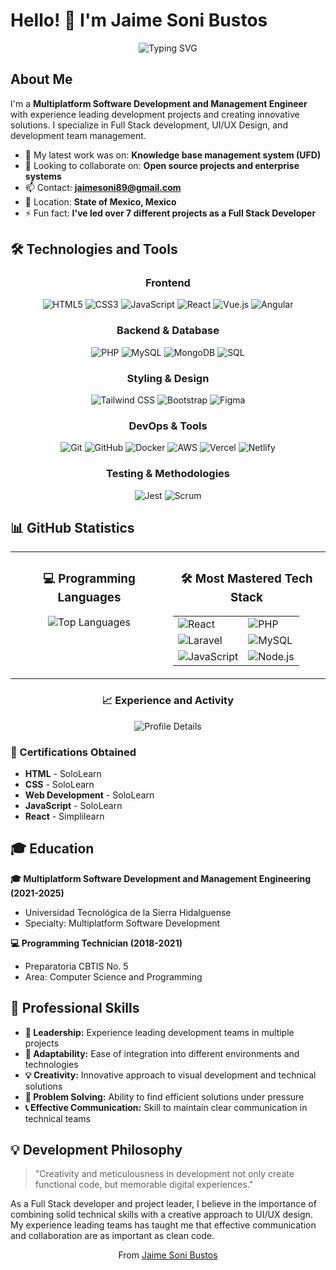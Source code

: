 # Hello! 👋 I'm Jaime Soni Bustos

<div align="center">
  <img src="https://readme-typing-svg.herokuapp.com?font=Fira+Code&pause=1000&color=2196F3&center=true&vCenter=true&width=435&lines=Full+Stack+Developer;Back+End+Developer;Front+End+Developer;UI%2FUX+Designer" alt="Typing SVG" />
</div>

## About Me

I'm a **Multiplatform Software Development and Management Engineer** with experience leading development projects and creating innovative solutions. I specialize in Full Stack development, UI/UX Design, and development team management.

- 🔭 My latest work was on: **Knowledge base management system (UFD)**
- 👯 Looking to collaborate on: **Open source projects and enterprise systems**
- 📫 Contact: **jaimesoni89@gmail.com**
- 📍 Location: **State of Mexico, Mexico**
- ⚡ Fun fact: **I've led over 7 different projects as a Full Stack Developer**

## 🛠️ Technologies and Tools

<div align="center">

### Frontend
![HTML5](https://img.shields.io/badge/HTML5-E34F26?style=for-the-badge&logo=html5&logoColor=white)
![CSS3](https://img.shields.io/badge/CSS3-1572B6?style=for-the-badge&logo=css3&logoColor=white)
![JavaScript](https://img.shields.io/badge/JavaScript-F7DF1E?style=for-the-badge&logo=javascript&logoColor=black)
![React](https://img.shields.io/badge/React-20232A?style=for-the-badge&logo=react&logoColor=61DAFB)
![Vue.js](https://img.shields.io/badge/Vue.js-35495E?style=for-the-badge&logo=vue.js&logoColor=4FC08D)
![Angular](https://img.shields.io/badge/Angular-DD0031?style=for-the-badge&logo=angular&logoColor=white)

### Backend & Database
![PHP](https://img.shields.io/badge/PHP-777BB4?style=for-the-badge&logo=php&logoColor=white)
![MySQL](https://img.shields.io/badge/MySQL-00000F?style=for-the-badge&logo=mysql&logoColor=white)
![MongoDB](https://img.shields.io/badge/MongoDB-4EA94B?style=for-the-badge&logo=mongodb&logoColor=white)
![SQL](https://img.shields.io/badge/SQL-336791?style=for-the-badge&logo=postgresql&logoColor=white)

### Styling & Design
![Tailwind CSS](https://img.shields.io/badge/Tailwind_CSS-38B2AC?style=for-the-badge&logo=tailwind-css&logoColor=white)
![Bootstrap](https://img.shields.io/badge/Bootstrap-563D7C?style=for-the-badge&logo=bootstrap&logoColor=white)
![Figma](https://img.shields.io/badge/Figma-F24E1E?style=for-the-badge&logo=figma&logoColor=white)

### DevOps & Tools
![Git](https://img.shields.io/badge/Git-F05032?style=for-the-badge&logo=git&logoColor=white)
![GitHub](https://img.shields.io/badge/GitHub-100000?style=for-the-badge&logo=github&logoColor=white)
![Docker](https://img.shields.io/badge/Docker-2496ED?style=for-the-badge&logo=docker&logoColor=white)
![AWS](https://img.shields.io/badge/AWS-232F3E?style=for-the-badge&logo=amazon-aws&logoColor=white)
![Vercel](https://img.shields.io/badge/Vercel-000000?style=for-the-badge&logo=vercel&logoColor=white)
![Netlify](https://img.shields.io/badge/Netlify-00C7B7?style=for-the-badge&logo=netlify&logoColor=white)

### Testing & Methodologies
![Jest](https://img.shields.io/badge/Jest-323330?style=for-the-badge&logo=Jest&logoColor=white)
![Scrum](https://img.shields.io/badge/Scrum-6DB33F?style=for-the-badge&logo=scrumalliance&logoColor=white)

</div>

## 📊 GitHub Statistics
<div align="center">
  <table>
    <tr>
      <td width="700px" valign="top">
        <h3 align="center">💻 Programming Languages</h3>
        <div align="center">
          <img src="https://github-readme-stats.vercel.app/api/top-langs/?username=JaimeSoni&theme=tokyonight&show_icons=true&hide_border=true&layout=compact&langs_count=8&card_width=400" alt="Top Languages" />
        </div>
      </td>
      <td width="50%" valign="top">
  <h3 align="center">🛠️ Most Mastered Tech Stack</h3>
  <div align="center">
    <table cellspacing="10">
      <tr>
        <td>
          <img src="https://img.shields.io/badge/React-20232A?style=for-the-badge&logo=react&logoColor=61DAFB" alt="React" />
        </td>
        <td>
          <img src="https://img.shields.io/badge/PHP-777BB4?style=for-the-badge&logo=php&logoColor=white" alt="PHP" />
        </td>
      </tr>
      <tr>
        <td>
          <img src="https://img.shields.io/badge/Laravel-FF2D20?style=for-the-badge&logo=laravel&logoColor=white" alt="Laravel" />
        </td>
        <td>
          <img src="https://img.shields.io/badge/MySQL-005C84?style=for-the-badge&logo=mysql&logoColor=white" alt="MySQL" />
        </td>
      </tr>
      <tr>
        <td>
          <img src="https://img.shields.io/badge/JavaScript-323330?style=for-the-badge&logo=javascript&logoColor=F7DF1E" alt="JavaScript" />
        </td>
        <td>
          <img src="https://img.shields.io/badge/Node.js-43853D?style=for-the-badge&logo=node.js&logoColor=white" alt="Node.js" />
        </td>
      </tr>
    </table>
  </div>
</td>
    </tr>
  </table>
  
  <div align="center">
    <h3>📈 Experience and Activity</h3>
    <img src="https://github-profile-summary-cards.vercel.app/api/cards/profile-details?username=JaimeSoni&theme=tokyonight" alt="Profile Details" />
  </div>
</div>

### 📜 Certifications Obtained
- **HTML** - SoloLearn
- **CSS** - SoloLearn
- **Web Development** - SoloLearn  
- **JavaScript** - SoloLearn
- **React** - Simplilearn

## 🎓 Education

**🎓 Multiplatform Software Development and Management Engineering (2021-2025)**
- Universidad Tecnológica de la Sierra Hidalguense
- Specialty: Multiplatform Software Development

**💻 Programming Technician (2018-2021)**
- Preparatoria CBTIS No. 5
- Area: Computer Science and Programming

## 💪 Professional Skills

- **🤝 Leadership:** Experience leading development teams in multiple projects
- **🔄 Adaptability:** Ease of integration into different environments and technologies
- **💡 Creativity:** Innovative approach to visual development and technical solutions
- **🔧 Problem Solving:** Ability to find efficient solutions under pressure
- **📞 Effective Communication:** Skill to maintain clear communication in technical teams

## 💡 Development Philosophy

> "Creativity and meticulousness in development not only create functional code, but memorable digital experiences."

As a Full Stack developer and project leader, I believe in the importance of combining solid technical skills with a creative approach to UI/UX design. My experience leading teams has taught me that effective communication and collaboration are as important as clean code.

<div align="center">
   From <a href="https://github.com/JaimeSoni">Jaime Soni Bustos</a>
</div>
